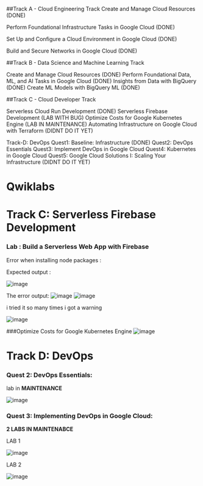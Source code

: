 ##Track A - Cloud Engineering Track
Create and Manage Cloud Resources (DONE)

Perform Foundational Infrastructure Tasks in Google Cloud (DONE)

Set Up and Configure a Cloud Environment in Google Cloud (DONE)

Build and Secure Networks in Google Cloud (DONE)

##Track B - Data Science and Machine Learning Track

Create and Manage Cloud Resources (DONE)
Perform Foundational Data, ML, and AI Tasks in Google Cloud (DONE)
Insights from Data with BigQuery (DONE)
Create ML Models with BigQuery ML (DONE)

##Track C - Cloud Developer Track

Serverless Cloud Run Development (DONE)
Serverless Firebase Development (LAB WITH BUG)
Optimize Costs for Google Kubernetes Engine (LAB IN MAINTENANCE)
Automating Infrastructure on Google Cloud with Terraform (DIDNT DO IT YET)

Track-D: DevOps
Quest1: Baseline: Infrastructure (DONE)
Quest2: DevOps Essentials 
Quest3: Implement DevOps in Google Cloud
Quest4: Kubernetes in Google Cloud
Quest5: Google Cloud Solutions I: Scaling Your Infrastructure (DIDNT DO IT YET)





# Qwiklabs

# Track C: Serverless Firebase Development
### Lab : Build a Serverless Web App with Firebase
Error when installing node packages :

Expected output : 

![image](https://user-images.githubusercontent.com/114618786/209655917-03c22cb6-5f15-4995-8de0-0376205ac138.png)

The error output:
![image](https://user-images.githubusercontent.com/114618786/209655722-13096d49-0a4e-4dcb-ad3c-f7db347265e6.png)
![image](https://user-images.githubusercontent.com/114618786/209660129-c5550938-dc9f-482e-b6bf-459998af1208.png)

i tried it so many times i got a warning 

![image](https://user-images.githubusercontent.com/114618786/209676880-186d3481-8629-4f39-a20e-920fc1efd23f.png)



###Optimize Costs for Google Kubernetes Engine
![image](https://user-images.githubusercontent.com/114618786/209704726-95239b06-396e-45a3-93e6-f77ae77a104d.png)


# Track D: DevOps
### Quest 2: DevOps Essentials:
lab in **MAINTENANCE**

![image](https://user-images.githubusercontent.com/114618786/209657775-49c68368-37f0-468e-bf13-fd5383d75e3d.png)

### Quest 3: Implementing DevOps in Google Cloud: 
**2 LABS IN MAINTENABCE**

LAB 1

![image](https://user-images.githubusercontent.com/114618786/209659375-5a5b4e91-b9b2-4ab6-a4df-be5ba2e42f22.png)

LAB 2

![image](https://user-images.githubusercontent.com/114618786/209659523-724b0207-3898-4db3-9ec5-c1228cbce469.png)






